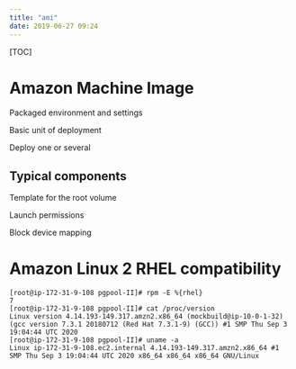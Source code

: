 ```yaml
---
title: "ami"
date: 2019-06-27 09:24
---
```

[TOC]





# Amazon Machine Image

Packaged environment and settings

Basic unit of deployment

Deploy one or several



## Typical components

Template for the root volume

Launch permissions

Block device mapping





# Amazon Linux 2 RHEL compatibility

```
[root@ip-172-31-9-108 pgpool-II]# rpm -E %{rhel}
7
[root@ip-172-31-9-108 pgpool-II]# cat /proc/version 
Linux version 4.14.193-149.317.amzn2.x86_64 (mockbuild@ip-10-0-1-32) (gcc version 7.3.1 20180712 (Red Hat 7.3.1-9) (GCC)) #1 SMP Thu Sep 3 19:04:44 UTC 2020
[root@ip-172-31-9-108 pgpool-II]# uname -a
Linux ip-172-31-9-108.ec2.internal 4.14.193-149.317.amzn2.x86_64 #1 SMP Thu Sep 3 19:04:44 UTC 2020 x86_64 x86_64 x86_64 GNU/Linux
```

